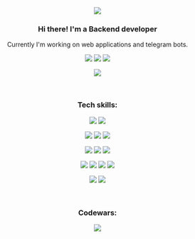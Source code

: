 <p align="center"><img src="https://i.ibb.co/9TZVWdN/darkstussy-logo.png"></p>

<h3 align="center">Hi there! I'm a Backend developer</h3>
<p align="center">
  Currently I'm working on web applications and telegram bots.
</p>
<p align="center">
  <a href="https://t.me/darkstussy"><img src="https://img.shields.io/badge/Telegram-2CA5E0?style=for-the-badge&logo=telegram&logoColor=white"></a>
  <a href="https://www.linkedin.com/in/darkstussy/"><img src="https://img.shields.io/badge/linkedin-%230077B5.svg?style=for-the-badge&logo=linkedin&logoColor=white"></a>
  <a href="mailto:chornij.stas@gmail.com"><img src="https://img.shields.io/badge/Gmail-D14836?style=for-the-badge&logo=gmail&logoColor=white"></a>
</p>
<p align="center"><img src="https://komarev.com/ghpvc/?username=DarkStussy"></p>
<br>
<h3 align="center">Tech skills:</h3>
<p align="center">
  <img src="https://img.shields.io/badge/python-3670A0?style=for-the-badge&logo=python&logoColor=ffdd54">
  <img src="https://img.shields.io/badge/c-%2300599C.svg?style=for-the-badge&logo=c&logoColor=white">
</p>
<p align="center">
  <img src="https://img.shields.io/badge/FastAPI-005571?style=for-the-badge&logo=fastapi">
  <img src="https://img.shields.io/badge/aiohttp-%232C5bb4.svg?style=for-the-badge&logo=aiohttp&logoColor=white">
  <img src="https://img.shields.io/badge/flask-%23000.svg?style=for-the-badge&logo=flask&logoColor=white">
</p>
<p align="center">
  <img src="https://img.shields.io/badge/aiogram-478FC6?style=for-the-badge">
  <img src="https://img.shields.io/badge/SQLAlchemy-F93434?style=for-the-badge">
  <img src="https://img.shields.io/badge/jinja-white.svg?style=for-the-badge&logo=jinja&logoColor=black">
</p>
<p align="center">
  <img src="https://img.shields.io/badge/postgres-%23316192.svg?style=for-the-badge&logo=postgresql&logoColor=white">
  <img src="https://img.shields.io/badge/clickhouse-FAFF69?style=for-the-badge">
  <img src="https://img.shields.io/badge/redis-%23DD0031.svg?style=for-the-badge&logo=redis&logoColor=white">
  <img src="https://img.shields.io/badge/Apache%20Kafka-000?style=for-the-badge&logo=apachekafka">
</p>
<p align="center">
  <img src="https://img.shields.io/badge/Linux-FCC624?style=for-the-badge&logo=linux&logoColor=black">
  <img src="https://img.shields.io/badge/nginx-%23009639.svg?style=for-the-badge&logo=nginx&logoColor=white">
</p>
<br>
<h3 align="center">Codewars:</p>
<p align="center">
  <a href="https://www.codewars.com/users/DarkStussy"><img src="https://www.codewars.com/users/DarkStussy/badges/large"></a>
</p>
